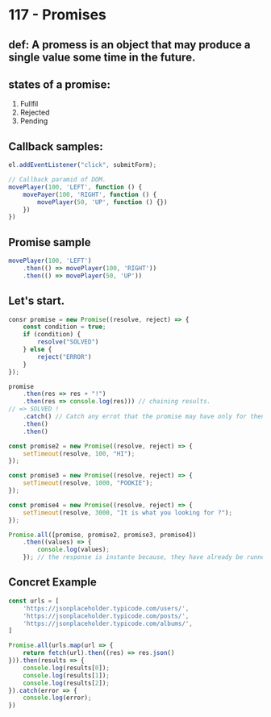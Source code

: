 # 117 - Promises

def: A promess is an object that may produce a single value some time in the future.
---

states of a promise:
---
1. Fullfil
2. Rejected
3. Pending

Callback samples:
---
```js
el.addEventListener("click", submitForm);

// Callback paramid of DOM.
movePlayer(100, 'LEFT', function () {
	movePayer(100, 'RIGHT', function () {
		movePlayer(50, 'UP', function () {})
	})
})
```

Promise sample
---
```js
movePlayer(100, 'LEFT')
	.then(() => movePlayer(100, 'RIGHT'))
	.then(() => movePlayer(50, 'UP'))
```

Let's start.
---

```js
consr promise = new Promise((resolve, reject) => {
	const condition = true;
	if (condition) {
		resolve("SOLVED")
	} else {
		reject("ERROR")
	}
});

promise
	.then(res => res + "!")
	.then(res => console.log(res))) // chaining results.
// => SOLVED !
	.catch() // Catch any errot that the promise may have only for then above him.
	.then()
	.then()

const promise2 = new Promise((resolve, reject) => {
	setTimeout(resolve, 100, "HI");
});

const promise3 = new Promise((resolve, reject) => {
	setTimeout(resolve, 1000, "POOKIE");
});

const promise4 = new Promise((resolve, reject) => {
	setTimeout(resolve, 3000, "It is what you looking for ?");
});

Promise.all([promise, promise2, promise3, promise4])
	.then((values) => {
		console.log(values);
	}); // the response is instante because, they have already be runned !
```

Concret Example
---

```js
const urls = [
	'https://jsonplaceholder.typicode.com/users/',
	'https://jsonplaceholder.typicode.com/posts/',
	'https://jsonplaceholder.typicode.com/albums/',
]

Promise.all(urls.map(url => {
	return fetch(url).then((res) => res.json()
})).then(results => {
	console.log(results[0]);
	console.log(results[1]);
	console.log(results[2]);
}).catch(error => {
	console.log(error);
})
```
